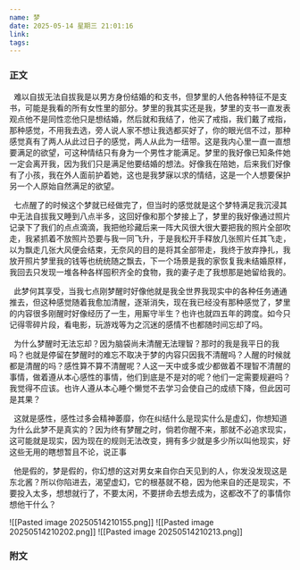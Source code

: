 ```yaml
---
name: 梦
date: 2025-05-14 星期三 21:01:16
link: 
tags:
---
```

### 正文

  难以自拔无法自拔我是以男方身份结婚的和支书，但梦里的人他各种特征不是支书，可能是我看的所有女性里的部分。梦里的我其实还是我，梦里的支书一直发表观点他不是同性恋他只是想结婚，然后就和我结了，他买了戒指，我们戴了戒指，那种感觉，不用我去选，旁人说人家不想让我选都买好了，你的眼光信不过，那种感觉真有了两人从此过日子的感觉，两人从此为一纽带。这是我内心里一直一直想要满足的欲望，可这种情结只有身为一个男性才能满足。梦里的我好像已知条件她一定会离开我，因为我们只是满足他要结婚的想法。好像我在陪她，后来我们好像有了小孩，我在外人面前护着她，这也是我梦寐以求的情结，这是一个人想要保护另一个人原始自然满足的欲望。

  七点醒了的时候这个梦就已经做完了，但当时的感觉就是这个梦特满足我沉浸其中无法自拔我又睡到八点半多，这回好像和那个梦接上了，梦里的我好像通过照片记录下了我们的点点滴滴，我把他珍藏后来一阵大风很大很大要把我的照片全部吹走，我紧抓着不放照片恐要与我一同飞升，于是我松开手释放几张照片任其飞走，以为飘走几张大风便会结束，无奈风的目的是将其全部带走，我终于放弃挣扎，我放开照片梦里我的钱等也统统随之飘去，下一个场景是我的家恢复我未结婚原样，我回去只发现一堆各种各样囤积齐全的食物，我的妻子走了我想那是她留给我的。

  此梦何其享受，当我七点刚梦醒时好像他就是我全世界我现实中的各种任务通通推去，但这种感觉随着我愈加清醒，逐渐消失，现在我已经没有那种感觉了，梦里的内容很多刚醒时好像经历了一生，用厮守半生？也许也就四五年的跨度。如今只记得零碎片段，看电影，玩游戏等为之沉迷的感情不也都随时间忘却了吗。

  为什么梦醒时无法忘却？因为脑袋尚未清醒无法理智？那时的我是我平日的我吗？也就是停留在梦醒时的难忘不取决于梦的内容只因我不清醒吗？人醒的时候就都是清醒的吗？感性算不算不清醒呢？人这一天中或多或少都做着不理智不清醒的事情，做着遵从本心感性的事情，他们到底是不是对的呢？他们一定需要规避吗？我觉得不应该。也许人遵从本心睡个懒觉不去学习会使自己的成绩下降，但此因可是其果？

  这就是感性，感性过多会精神萎靡，你在纠结什么是现实什么是虚幻，你想知道为什么此梦不是真实的？因为终有梦醒之时，倘若你醒不来，那就不必追求现实，这可能就是现实，因为现在的规则无法改变，拥有多少就是多少所以叫他现实，好这些无用的瞎想暂且不论，说正事

  他是假的，梦是假的，你幻想的这对男女来自你白天见到的人，你发没发现这是东北酱？所以你陷进去，渴望虚幻，它的根基就不稳，因为他来自的还是现实，不要投入太多，想想就行了，不要太闲，不要拼命去想去成为，这都改不了的事情你想他干什么？

![[Pasted image 20250514210155.png]]
![[Pasted image 20250514210202.png]]
![[Pasted image 20250514210213.png]]
### 附文